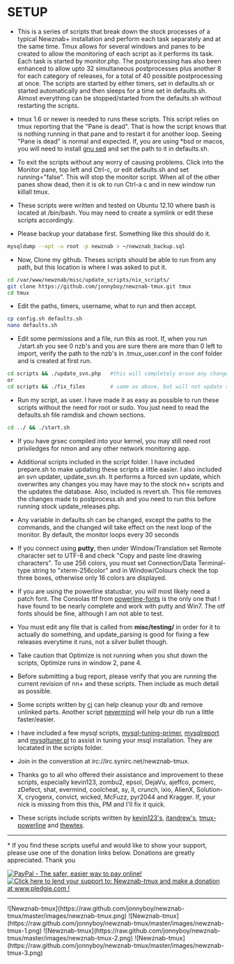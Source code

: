 # SETUP

 * This is a series of scripts that break down the stock processes of a typical Newznab+ installation and perform each task separately and at the same time. Tmux allows for several windows and panes to be created to allow the monitoring of each script as it performs its task. Each task is started by monitor.php. The postprocessing has also been enhanced to allow upto 32 simultaneous postprocesses plus another 8 for each category of releases, for a total of 40 possible postprocessing at once. The scripts are started by either timers, set in defaults.sh or started automatically and then sleeps for a time set in defaults.sh. Almost everything can be stopped/started from the defaults.sh without restarting the scripts.

 * tmux 1.6 or newer is needed to runs these scripts. This script relies on tmux reporting that the "Pane is dead". That is how the script knows that is nothing running in that pane and to restart it for another loop. Seeing "Pane is dead" is normal and expected. If, you are using *bsd or macos, you will need to install [gnu sed](http://www.gnu.org/software/software.html) and set the path to it in defaults.sh.

 * To exit the scripts without any worry of causing problems. Click into the Monitor pane, top left and Ctrl-c, or edit defaults.sh and set running="false". This will stop the monitor script. When all of the other panes show dead, then it is ok to run Ctrl-a c and in new window run killall tmux.

 * These scripts were written and tested on Ubuntu 12.10 where bash is located at /bin/bash. You may need to create a symlink or edit these scripts accordingly.

 * Please backup your database first. Something like this should do it.
 
  ```bash
  mysqldump --opt -u root -p newznab > ~/newznab_backup.sql
  ```

 * Now, Clone my github. Theses scripts should be able to run from any path, but this location is where I was asked to put it.

  ```bash
  cd /var/www/newznab/misc/update_scripts/nix_scripts/
  git clone https://github.com/jonnyboy/newznab-tmux.git tmux
  cd tmux
  ```  

 * Edit the paths, timers, username, what to run and then accept.

  ```bash
  cp config.sh defaults.sh
  nano defaults.sh
  ```

 * Edit some permissions and a file, run this as root. If, when you run ./start.sh you see 0 nzb's and you are sure there are more than 0 left to import, verify the path to the nzb's in .tmux_user.conf in the conf folder and is created at first run.

  ```bash
  cd scripts && ./update_svn.php   #this will completely erase any changes you have made to you nn+ install and reset to stock files, then it set permissions and make the necessary file edits
  or
  cd scripts && ./fix_files        # same as above, but will not update svn
  ```

 * Run my script, as user. I have made it as easy as possible to run these scripts without the need for root or sudo. You just need to read the defaults.sh file ramdisk and chown sections.

  ```bash
  cd ../ && ./start.sh
  ```

 * If you have grsec compiled into your kernel, you may still need root priviledges for nmon and any other network monitoring app.

 * Additional scripts included in the script folder. I have included prepare.sh to make updating these scripts a little easier. I also included an svn updater, update_svn.sh. It performs a forced svn update, which overwrites any changes you may have may to the stock nn+ scripts and the updates the database. Also, included is revert.sh. This file removes the changes made to postprocess.sh and you need to run this before running stock update_releases.php.
 
 * Any variable in defaults.sh can be changed, except the paths to the commands, and the changed will take effect on the next loop of the monitor. By default, the monitor loops every 30 seconds

 * If you connect using **putty**, then under Window/Translation set Remote character set to UTF-8 and check "Copy and paste line drawing characters". To use 256 colors, you must set Connection/Data Terminal-type string to "xterm-256color" and in Window/Colours check the top three boxes, otherwise only 16 colors are displayed.
 
 * If you are using the powerline statusbar, you will most likely need a patch font. The Consolas ttf from [powerline-fonts](https://github.com/jonnyboy/powerline-fonts) is the only one that I have found to be nearly complete and work with putty and Win7. The otf fonts should be fine, although I am not able to test.

 * You must edit any file that is called from **misc/testing/** in order for it to actually do something, and update_parsing is good for fixing a few releases everytime it runs, not a silver bullet though.

 * Take caution that Optimize is not running when you shut down the scripts, Optimize runs in window 2, pane 4.

 * Before submitting a bug report, please verify that you are running the current revision of nn+ and these scripts. Then include as much detail as possible.

 * Some scripts written by [cj](https://github.com/NNScripts/nn-custom-scripts) can help cleanup your db and remove unlinked parts. Another script [nevermind](http://pastebin.com/ibpi71iE) will help your db run a little faster/easier.

 * I have included a few mysql scripts, [mysql-tuning-primer](https://launchpad.net/mysql-tuning-primer), [mysqlreport](http://hackmysql.com/mysqlreport) and [mysqltuner.pl](https://github.com/sunfoxcz/MySQLTuner-perl/blob/master/mysqltuner.pl) to assist in tuning your msql installation. They are locatated in the scripts folder.

 * Join in the converstion at irc://irc.synirc.net/newznab-tmux.




 * Thanks go to all who offered their assistance and improvement to these scripts, especially kevin123, zombu2, epsol, DejaVu, ajeffco, pcmerc, zDefect, shat, evermind, coolcheat, sy, ll, crunch, ixio, AlienX, Solution-X, cryogenx, convict, wicked, McFuzz, pyr2044 and Kragger. If, your nick is missing from this this, PM and I'll fix it quick.
 
 * These scripts include scripts written by [kevin123's](https://github.com/kevinlekiller), [itandrew's](https://github.com/itandrew/Newznab-InnoDB-Dropin), [tmux-powerline](https://github.com/erikw/tmux-powerline) and [thewtex](git://github.com/thewtex/tmux-mem-cpu-load.git).

<hr>
 * If you find these scripts useful and would like to show your support, please use one of the donation links below. Donations are greatly appreciated. Thank you

<a href="https://www.paypal.com/cgi-bin/webscr?cmd=_s-xclick&hosted_button_id=N4AJV5FHZDBFE"><img src="https://www.paypal.com/en_US/i/btn/btn_donateCC_LG.gif" alt="PayPal - The safer, easier way to pay online!" /></a><a href='http://www.pledgie.com/campaigns/18980'><img alt='Click here to lend your support to: Newznab-tmux and make a donation at www.pledgie.com !' src='http://www.pledgie.com/campaigns/18980.png?skin_name=chrome' border='0' /></a>

<hr>
![Newznab-tmux](https://raw.github.com/jonnyboy/newznab-tmux/master/images/newznab-tmux.png)
![Newznab-tmux](https://raw.github.com/jonnyboy/newznab-tmux/master/images/newznab-tmux-1.png)
![Newznab-tmux](https://raw.github.com/jonnyboy/newznab-tmux/master/images/newznab-tmux-2.png)
![Newznab-tmux](https://raw.github.com/jonnyboy/newznab-tmux/master/images/newznab-tmux-3.png)

